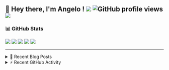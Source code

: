 ## 👋 Hey there, I'm Angelo ! ![](https://img.shields.io/badge/Intel-Core_i5_12th-0071C5?style=for-the-badge&logo=intel&logoColor=white) ![GitHub profile views](https://komarev.com/ghpvc/?username=angelodotnet&color=blue&style=for-the-badge) <a href="https://www.buymeacoffee.com/angelodotnet" target="_blank"><img src="https://img.shields.io/badge/Buy%20Me%20A%20Coffee-FFDD00.svg?style=for-the-badge&logo=Buy-Me-A-Coffee&logoColor=black"></a>

### 📊 GitHub Stats
![](http://github-profile-summary-cards.vercel.app/api/cards/profile-details?username=angelodotnet&theme=darcula)
![](http://github-profile-summary-cards.vercel.app/api/cards/repos-per-language?username=angelodotnet&theme=dracula)
![](http://github-profile-summary-cards.vercel.app/api/cards/most-commit-language?username=angelodotnet&theme=dracula)
![](http://github-profile-summary-cards.vercel.app/api/cards/stats?username=angelodotnet&theme=dracula)
![](http://github-profile-summary-cards.vercel.app/api/cards/productive-time?username=angelodotnet&theme=dracula&utcOffset=8)

---

<details>
  <summary>📝 Recent Blog Posts</summary>

  <!-- BLOG-POST-LIST:START -->
- [How to connect two microservices with RabbitMQ](https://dev.to/angelodotnet/example-of-microservice-communication-with-rabbitmq-3b2f)
- [How to create a simple appointment calendar](https://dev.to/angelodotnet/example-to-create-a-appointment-calendar-477n)
- [Docker configurations for .NET applications and more](https://dev.to/angelodotnet/docker-configurations-for-net-applications-and-more-1pg8)
- [How to create a background email sender with outbox pattern integration](https://dev.to/angelodotnet/example-to-create-a-background-email-sender-with-outbox-pattern-integration-4cdl)
- [How to create a background email sender](https://dev.to/angelodotnet/example-to-create-a-background-email-sender-31i)
<!-- BLOG-POST-LIST:END -->
  
</details>

<details>
  <summary> ⚡ Recent GitHub Activity</summary>

  <!--START_SECTION:activity-->
1. 🎉 Merged PR [#89](https://github.com/AngeloDotNet/GSWCloudApp/pull/89) in [AngeloDotNet/GSWCloudApp](https://github.com/AngeloDotNet/GSWCloudApp)
2. 💪 Opened PR [#89](https://github.com/AngeloDotNet/GSWCloudApp/pull/89) in [AngeloDotNet/GSWCloudApp](https://github.com/AngeloDotNet/GSWCloudApp)
3. 🎉 Merged PR [#88](https://github.com/AngeloDotNet/GSWCloudApp/pull/88) in [AngeloDotNet/GSWCloudApp](https://github.com/AngeloDotNet/GSWCloudApp)
4. 🎉 Merged PR [#80](https://github.com/AngeloDotNet/GSWCloudApp/pull/80) in [AngeloDotNet/GSWCloudApp](https://github.com/AngeloDotNet/GSWCloudApp)
5. 🎉 Merged PR [#81](https://github.com/AngeloDotNet/GSWCloudApp/pull/81) in [AngeloDotNet/GSWCloudApp](https://github.com/AngeloDotNet/GSWCloudApp)
<!--END_SECTION:activity-->

</details>

